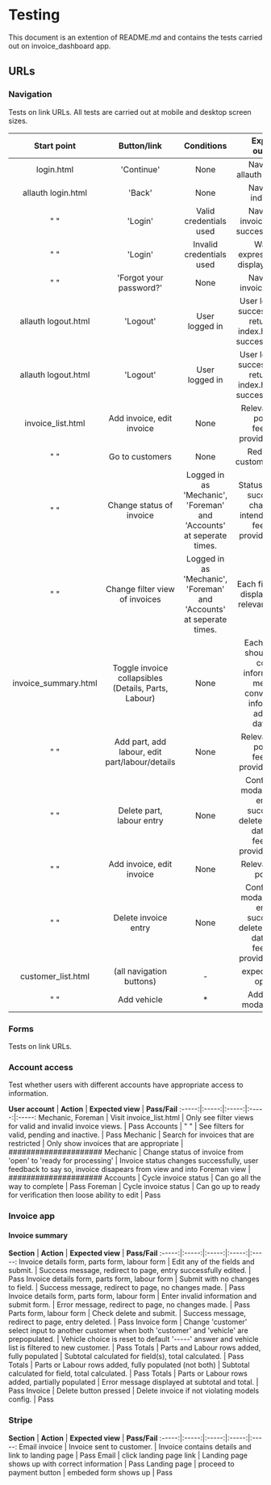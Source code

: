 # Testing
This document is an extention of README.md and contains the tests carried out on invoice_dashboard app.

## URLs

### Navigation
Tests on link URLs. All tests are carried out at mobile and desktop screen sizes.

**Start point** | **Button/link** | **Conditions** | **Expected outcome** | **Pass/Fail**
:-----:|:-----:|:-----:|:-----:|:-----:
login.html | 'Continue' | None | Navigate to allauth login page | Pass
allauth login.html | 'Back' | None | Navigate to index.html | Pass
" " | 'Login' | Valid credentials used | Navigate to invoice_list with success message | Pass
" " | 'Login' | Invalid credentials used | Warning expressing issue displayed to user | Pass
" " | 'Forgot your password?' | None | Navigate to invoice_list.html | Pass
allauth logout.html | 'Logout' | User logged in | User logged out successfully and returned to index.html with a success message | Pass
allauth logout.html | 'Logout' | User logged in | User logged out successfully and returned to index.html with a success message | Pass
invoice_list.html | Add invoice, edit invoice | None | Relevant modal pops up, feedback provided to user | Pass
" " | Go to customers | None | Redirects to customer_list.html | Pass
" " | Change status of invoice | Logged in as 'Mechanic', 'Foreman' and 'Accounts' at seperate times. | Status of invoice successfuly changes to intended status, feedback provided to user | Pass
" " | Change filter view of invoices | Logged in as 'Mechanic', 'Foreman' and 'Accounts' at seperate times. | Each filter should display only the relevant invoices | Pass
invoice_summary.html | Toggle invoice collapsibles (Details, Parts, Labour) | None | Each heading should reveal correct information or message conveying no information added to database | Pass
" " | Add part, add labour, edit part/labour/details | None | Relevant modal pops up, feedback provided to user | Pass
" " | Delete part, labour entry | None | Confirmation modal pops up, entry is successfuly deleted from the database, feedback provided to user | Pass
" " | Add invoice, edit invoice | None | Relevant modal pops up | Pass
" " | Delete invoice entry | None | Confirmation modal pops up, entry is successfuly deleted from the database, feedback provided to user | Pass
customer_list.html | (all navigation buttons)| - | expected page opened. | Pass
" " | Add vehicle | * | Add vehicle modal pops up | Pass


### Forms
Tests on link URLs.

### Account access
Test whether users with different accounts have appropriate access to information.

**User account** | **Action** | **Expected view** | **Pass/Fail**
:-----:|:-----:|:-----:|:-----:|:-----:
Mechanic, Foreman | Visit invoice_list.html | Only see filter views for valid and invalid invoice views. | Pass
Accounts | " " | See filters for valid, pending and inactive. | Pass
Mechanic | Search for invoices that are restricted  | Only show invoices that are appropriate | #####################
Mechanic | Change status of invoice from 'open' to 'ready for processing'  | Invoice status changes successfully, user feedback to say so, invoice disapears from view and into Foreman view | #####################
Accounts | Cycle invoice status | Can go all the way to complete | Pass
Foreman | Cycle invoice status | Can go up to ready for verification then loose ability to edit | Pass


### Invoice app
#### Invoice summary
**Section** | **Action** | **Expected view** | **Pass/Fail**
:-----:|:-----:|:-----:|:-----:|:-----:
Invoice details form, parts form, labour form | Edit any of the fields and submit. | Success message, redirect to page, entry successfully edited. | Pass
Invoice details form, parts form, labour form | Submit with no changes to field. | Success message, redirect to page, no changes made. | Pass
Invoice details form, parts form, labour form | Enter invalid information and submit form. | Error message, redirect to page, no changes made. | Pass
Parts form, labour form | Check delete and submit. | Success message, redirect to page, entry deleted. | Pass
Invoice form | Change 'customer' select input to another customer when both 'customer' and 'vehicle' are prepopulated. | Vehicle choice is reset to default '-----' answer and vehicle list is filtered to new customer. | Pass
Totals | Parts and Labour rows added, fully populated | Subtotal calculated for field(s), total calculated. | Pass
Totals | Parts or Labour rows added, fully populated (not both) | Subtotal calculated for field, total calculated. | Pass
Totals | Parts or Labour rows added, partially populated | Error message displayed at subtotal and total. | Pass
Invoice | Delete button pressed | Delete invoice if not violating models config. | Pass

### Stripe
**Section** | **Action** | **Expected view** | **Pass/Fail**
:-----:|:-----:|:-----:|:-----:|:-----:
Email invoice | Invoice sent to customer. | Invoice contains details and link to landing page | Pass
Email | click landing page link | Landing page shows up with correct information | Pass
Landing page | proceed to payment button | embeded form shows up | Pass

